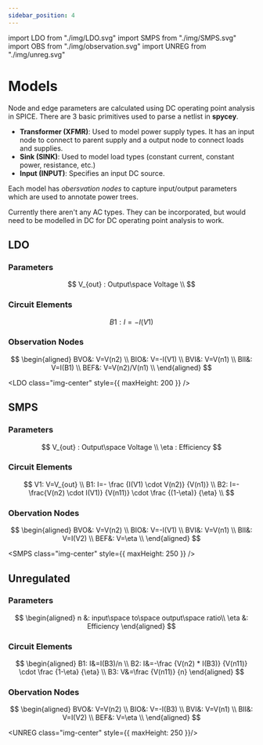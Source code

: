 ```yaml
---
sidebar_position: 4
---
```


import LDO from "./img/LDO.svg"
import SMPS from "./img/SMPS.svg"
import OBS from "./img/observation.svg"
import UNREG from "./img/unreg.svg"

# Models

Node and edge parameters are calculated using DC operating point analysis in SPICE. There are 3 basic primitives used to parse a netlist in **spycey**.

* **Transformer (XFMR)**: 
    Used to model power supply types. It has an input node to connect to parent supply and a output node to connect loads and supplies.
* **Sink (SINK)**:
    Used to model load types (constant current, constant power, resistance, etc.)
* **Input (INPUT)**: Specifies an input DC source.

Each model has *obersvation nodes* to capture input/output parameters which are used to annotate power trees. 

Currently there aren't any AC types. They can be incorporated, but would need to be modelled in DC for DC operating point analysis to work.


## LDO
### Parameters

$$
V_{out} : Output\space Voltage \\
$$
### Circuit Elements
$$
B1: I=-I(V1)
$$

### Observation Nodes
$$
\begin{aligned}
BVO&: V=V(n2) \\
BIO&: V=-I(V1) \\
BVI&: V=V(n1) \\
BII&: V=I(B1) \\
BEF&: V=V(n2)/V(n1) \\
\end{aligned}
$$

<LDO class="img-center" style={{ maxHeight: 200 }} />



## SMPS
### Parameters

$$
V_{out} : Output\space Voltage \\
\eta : Efficiency
$$

### Circuit Elements
$$
V1: V=V_{out} \\ 
B1: I=- \frac {I(V1) \cdot V(n2)} {V(n1)} \\
B2: I=- \frac{V(n2) \cdot I(V1)} {V(n11)} \cdot  \frac {(1-\eta)} {\eta} \\
$$

### Obervation Nodes
$$
\begin{aligned}
BVO&: V=V(n2) \\
BIO&: V=-I(V1) \\
BVI&: V=V(n1) \\
BII&: V=I(V2) \\
BEF&: V=\eta \\
\end{aligned}
$$

<SMPS class="img-center" style={{ maxHeight: 250 }} />

## Unregulated

### Parameters

$$
\begin{aligned}
n &: input\space to\space output\space ratio\\
\eta &: Efficiency
\end{aligned}
$$

### Circuit Elements
$$
\begin{aligned}
B1: I&=I(B3)/n \\ 
B2: I&=-\frac {V(n2) * I(B3)} {V(n11)} \cdot \frac {1-\eta} {\eta} \\
B3: V&=\frac {V(n11)} {n}
\end{aligned}
$$

### Obervation Nodes
$$
\begin{aligned}
BVO&: V=V(n2) \\
BIO&: V=-I(B3) \\
BVI&: V=V(n1) \\
BII&: V=I(V2) \\
BEF&: V=\eta \\
\end{aligned}
$$

<UNREG class="img-center" style={{ maxHeight: 250 }}/>



